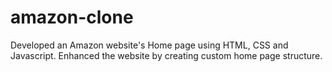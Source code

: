 # amazon-clone

Developed an Amazon website's Home page using HTML, CSS and Javascript.
Enhanced the website by creating custom home page structure.
